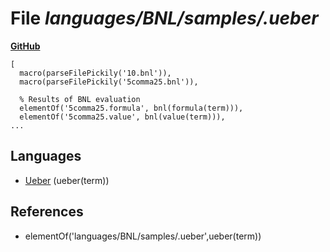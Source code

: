 # File _languages/BNL/samples/.ueber_
**[GitHub](https://github.com/softlang/yas/blob/master/languages/BNL/samples/.ueber)**
```
[
  macro(parseFilePickily('10.bnl')),
  macro(parseFilePickily('5comma25.bnl')),

  % Results of BNL evaluation
  elementOf('5comma25.formula', bnl(formula(term))),
  elementOf('5comma25.value', bnl(value(term))),
...
```

## Languages
* [Ueber](../languages/Ueber.md) (ueber(term))

## References
* elementOf('languages/BNL/samples/.ueber',ueber(term))
